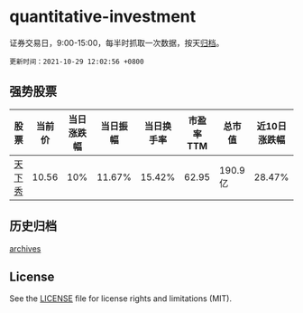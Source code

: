 # quantitative-investment

证券交易日，9:00-15:00，每半时抓取一次数据，按天[归档](archives)。

`更新时间：2021-10-29 12:02:56 +0800`

## 强势股票

|股票|当前价|当日涨跌幅|当日振幅|当日换手率|市盈率TTM|总市值|近10日涨跌幅|
|----|----|----|----|----|----|----|----|
|[天下秀](https://xueqiu.com/S/SH600556)|10.56|10%|11.67%|15.42%|62.95|190.9亿|28.47%|

## 历史归档

[archives](archives)

## License

See the [LICENSE](LICENSE) file for license rights and limitations (MIT).